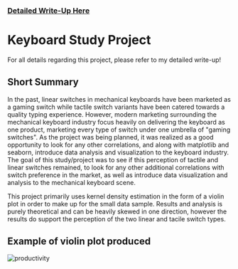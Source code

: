 ### [Detailed Write-Up Here](https://galakeys.com/2022/07/12/keyboard-data-analysis/)
# Keyboard Study Project
For all details regarding this project, please refer to my detailed write-up!

## Short Summary
In the past, linear switches in mechanical keyboards have been marketed as a gaming switch while tactile switch variants have been catered towards a quality typing experience. However, modern marketing surrounding the mechanical keyboard industry focus heavily on delivering the keyboard as one product, marketing every type of switch under one umbrella of "gaming switches". As the project was being planned, it was realized as a good opportunity to look for any other correlations, and along with matplotlib and seaborn, introduce data analysis and visualization to the keyboard industry. The goal of this study/project was to see if this perception of tactile and linear switches remained, to look for any other additional correlations with switch preference in the market, as well as introduce data visualization and analysis to the mechanical keyboard scene.

This project primarily uses kernel density estimation in the form of a violin plot in order to make up for the small data sample. Results and analysis is purely theoretical and can be heavily skewed in one direction, however the results do support the perception of the two linear and tacile switch types.

## Example of violin plot produced
![productivity](https://user-images.githubusercontent.com/15400308/178868457-f00cc923-e0fb-44d5-a177-82fabe12d27e.png)
